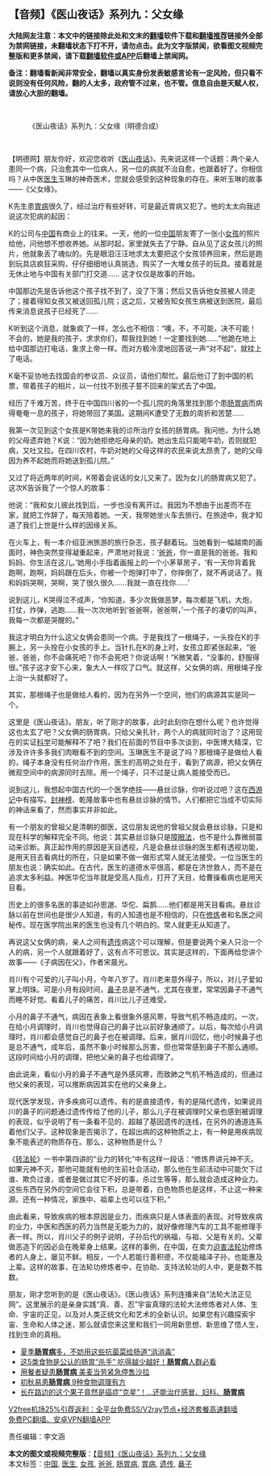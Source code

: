  <h2>【音频】《医山夜话》系列九：父女缘</h2> <p class="notice"><b>大陆网友注意：本文中的链接除此处和文末的<a href="https://github.com/bannedbook/fanqiang" >翻墙</a>软件下载和<a href="https://github.com/killgcd/justmysocks/blob/master/README.md">翻墙推荐</a>链接外全部为禁网链接，未翻墙状态下打不开，请勿点击。此为文字版禁闻，欲看图文视频完整版和更多禁闻，请下载<a href="https://github.com/bannedbook/fanqiang">翻墙软件或APP</a>后翻墙上禁闻网。</p><p>备注：翻墙看新闻非常安全，翻墙以真实身份发表敏感言论有一定风险，但只看不说则没有任何风险，翻的人太多，政府管不过来，也不管。信息自由是天赋人权，请放心大胆的翻墙。</b></p>  <div class="entry"> <br /> <figure><figcaption class="wp-caption-text">《医山夜话》系列九：父女缘（明德合成）</figcaption></figure> <p></p> <p>&nbsp;</p> <p>【明德网】朋友你好，欢迎您收听《<span class='wp_keywordlink'><a href="https://www.bannedbook.org/forum3/topic75.html" title="电子书：医山夜话" target="_blank">医山夜话</a></span>》。先来说这样一个话题：两个亲人患同一个病，只治愈其中一位病人，另一位的病就不治自愈，也跟着好了，你相信吗？从中医<a href="https://www.bannedbook.org/bnews/tag/%e5%8c%bb%e7%94%9f/" class="st_tag internal_tag" rel="tag" title="标签 医生 下的日志">医生</a>玉琳的神奇医术，您就会感受到这种现象的存在。来听玉琳的故事——《父女缘》。</p> <p>K先生患<a href="https://www.bannedbook.org/bnews/tag/%e8%83%83%e7%97%85/" class="st_tag internal_tag" rel="tag" title="标签 胃病 下的日志">胃病</a>很久了，经过治疗有些好转，可是最近胃病又犯了。他的太太向我述说这次犯病的起因：</p> <p>K的公司与<span class='wp_keywordlink_affiliate'><a href="https://www.bannedbook.org/" title="中国" target="_blank">中国</a></span>有商业上的往来。一天，他的一位<a href="https://www.bannedbook.org/bnews/tag/%E4%B8%AD%E5%9B%BD/" class="st_tag internal_tag" rel="tag" title="标签 中国 下的日志">中国</a>朋友寄了一张小<a href="https://www.bannedbook.org/bnews/tag/%e5%a5%b3%e5%ad%a9/" class="st_tag internal_tag" rel="tag" title="标签 女孩 下的日志">女孩</a>的照片给他，问他想不想收养她。从那时起，家里就失去了宁静。自从见了这女孩儿的照片，他就象丢了魂似的。先是眼泪汪汪地求太太要把这个女孩领养回来，然后是跑到玩具店疯狂采购，仔仔细细地认真挑选，购买了一大堆女孩子的玩具。接着就是无休止地与中国有关部门打交道…… 这才仅仅是故事的开始。</p> <p>中国那边先是告诉他这个孩子找不到了，没了下落；然后又告诉他女孩被人领走了；接着得知女孩又被送回孤儿院；这之后，又被告知女孩生病被送到医院，最后传来消息说孩子已经死了……</p> <p>K听到这个消息，就象疯了一样，怎么也不相信：“噢，不，不可能，决不可能！不会的，她是我的孩子，求求你们，帮我找到她！一定要找到她……”他跪在地上给中国那边打电话，象求上帝一样。而对方极冷漠地回答说一声“对不起”，就挂上了电话。</p>  <p>K毫不妥协地去找国会的参议员、众议员，请他们帮忙。最后他订了到中国的机票，带着孩子的相片，以一付找不到孩子誓不回来的架式去了中国。</p> <p>经历了千难万苦，终于在中国四川省的一个孤儿院的角落里找到那个患<a href="https://www.bannedbook.org/bnews/tag/%E8%82%A0%E8%83%83%E7%97%85/" class="st_tag internal_tag" rel="tag" title="标签 肠胃病 下的日志">肠胃病</a>而病得奄奄一息的孩子，将她带回了美国。这期间K遭受了无数的周折和苦楚……</p> <p>我第一次见到这个女孩是K带她来我的诊所治疗女孩的肠胃病。我问他，为什么她的父母遗弃她？K说：“因为她拒绝吃母亲的奶。她出生后只能喝牛奶，否则就犯病，又吐又拉。在四川农村，牛奶对她的父母这样的农民来说太昂贵了，她的父母因为养不起她而将她送到孤儿院。”</p> <p>又过了将近两年的时间，K带着会说话的女儿又来了。因为女儿的肠胃病又犯了。这次K告诉我了一个惊人的故事：</p> <p>他说：“我和女儿彼此找到后，一步也没有离开过。我因为不想由于出差而不在家，就把工作辞了，每天陪着她。一天，我带她坐火车去旅行。在旅途中，我才知道了我们上世是什么样的因缘关系。</p> <p>在火车上，有一本介绍亚洲旅游的旅行杂志，孩子翻着玩。当她看到一幅越南的画面时，神色突然变得凝重起来，严肃地对我说：‘<a href="https://www.bannedbook.org/bnews/tag/%e7%88%b8%e7%88%b8/" class="st_tag internal_tag" rel="tag" title="标签 爸爸 下的日志">爸爸</a>，你一直是我的爸爸。我和妈妈、你生活在这儿。’她用小手指着画报上的一个小茅草房子，‘有一天你背着我跑啊，跑啊，妈妈跟在后头，你被一个炮弹打中了，你摔倒了，就不再说话了。我和妈妈哭啊，哭啊，哭了很久很久……我就一直在找你……’</p> <p>说到这儿，K哭得泣不成声，“你知道，多少次我做恶梦，每次都是飞机，大炮，打仗，炸弹，逃跑……我一次次地听到‘爸爸啊，爸爸啊，’一个孩子的凄切的叫声，我每一次都是哭醒的。”</p>  <p>我这才明白为什么这父女俩会患同一个病。于是我找了一根绳子，一头拴在K的手腕上，另一头拴在小女孩的手上。当针扎在K的身上时，女孩立即紧张起来，“爸爸，爸爸，你不会痛死吧？你不会死吧？你说话啊！”K微笑着，“没事的，舒服得很。”孩子这才安下心来，象大人一样叹了口气。就这样，父女俩的病，用根绳子拴上治一头就都好了。</p> <p>其实，那根绳子也是做给人看的，因为在另外一个空间，他们的病源其实是同一个。</p> <p>这里是《医山夜话》。朋友，听了刚才的故事，此时此刻你在想什么呢？也许觉得这也太玄了吧？父女俩的肠胃病，只给父亲扎针，两个人的病就同时治了？这用现在的实证<span class='wp_keywordlink'><a href="https://www.bannedbook.org/forum11/topic309.html" title="禁片：“科学”的棍子" target="_blank">科学</a></span>可能解释不了吧？我们在前面的节目中多次谈到，中医博大精深，它涉及许许多多我们肉眼看不到的空间。玉琳医生不是说了吗？那根绳子是做给人看的，绳子本身没有任何治疗作用，医生的高明之处在于，看到了病源，把父女俩在微观空间中的病源同时去除。用一个绳子，只不过是让病人能接受而已。</p> <p>说到这儿，我想起中国古代的一个医学绝技——悬丝诊脉，你听说过吧？这在<span class='wp_keywordlink'><a href="https://www.bannedbook.org/forum24/topic1503.html" title="深度揭秘《西游记》蕴含的玄机" target="_blank">西游记</a></span>中有描写。<span class='wp_keywordlink'><a href="https://www.bannedbook.org/forum3/topic6139.html" title="《封神演义》" target="_blank">封神榜</a></span>、乾隆故事中也有悬丝诊脉的情节。人们都把它当成不切实际的神话来看了，然而事实并非如此。</p> <p>有一个朋友的曾祖父是清朝的御医，这位朋友说他的曾祖父就会悬丝诊脉，只是和现在科学的解释完全不同。他说：其实悬丝诊脉只是<span class='wp_keywordlink'><a href="https://www.bannedbook.org/forum11/topic293.html" title="禁片：向前看的障眼法" target="_blank">障眼法</a></span>，也不是什么靠微弱震动来诊断。真正起作用的原因是天目透视，凡是会悬丝诊脉的医生都有透视功能，是用天目去看病灶的所在，只是如果不做一做形式常人就无法接受。一位当医生的朋友也说：确实如此。在古代，医生的道德水平很高，都是在济世救人，而不是在追求太多利益。神医华佗当年就是受高人指点，打开了天目，给曹操看病也是用天目看。</p> <p>历史上的很多名医的事迹如孙思邈、华佗、扁鹊……他们都是用天目看病。悬丝诊脉以前在世间也是很少人知道，有的人知道也是不相信的，只在<span class='wp_keywordlink'><a href="https://www.qi-gong.me/" title="气功修炼网" target="_blank">修炼</a></span>者和名医之间秘传。现在医学院出来的医生也没有几个明白的。常人就更无从知道了。</p> <p>再说这父女俩的病，亲人之间有<a href="https://www.bannedbook.org/bnews/tag/%E9%81%97%E4%BC%A0/" class="st_tag internal_tag" rel="tag" title="标签 遗传 下的日志">遗传</a>病这个可以理解，但是要说两个亲人只治一个人的病，另一个人就跟着好了，这有点不可思议。其实是这样的，下面再给您讲个故事——《子病因在父》，作者宋晨光。</p>  <p>肖川有个可爱的儿子叫小月，今年八岁了。肖川老来意外得子，所以，对儿子爱如掌上明珠。可是小月有段时间，<a href="https://www.bannedbook.org/bnews/tag/%E9%BC%BB%E5%AD%90/" class="st_tag internal_tag" rel="tag" title="标签 鼻子 下的日志">鼻子</a>总是不通气，尤其在夜里，常常因鼻子不通气而睡不好觉。看着儿子的痛苦，肖川比儿子还难受。</p> <p>小月的鼻子不通气，病因在表象上看很象外感风寒，导致气机不畅造成的。一次，在给小月调理时，肖川也觉得自己的鼻子比以前好象通顺了。以后，每次给小月调理时，肖川都会感觉自己的鼻子也在被调理。后来，据肖川回忆，他小时候鼻子也是总不通气，成年后，虽然不象小时候那么厉害，但也常常感到鼻子不那么通顺。这段时间给小月的调理，把他父亲的鼻子也给调理了。</p> <p>由此说来，看似小月的鼻子不通气是外感风寒，而致肺之气机不畅造成的，但通过他父亲的表现，可以推断病因其实在他的父亲身上。</p> <p>现代医学发现，许多疾病可以遗传。有的是直接遗传，有的是隔代遗传，如果说肖川的鼻子的问题通过遗传传给了他的儿子，那么儿子在被调理时父亲也感到被调理的表现，似乎说明了有一条看不见的、超越了基因遗传的连线，在另外的通道连系着他们父子。这种现象是否揭示了，在超出病的这种物质之上，有一种是用疾病现象不能表述的物质存在。那么，这种物质是什么？</p> <p>《<span class='wp_keywordlink'><a href="https://gb.falundafa.org/chigb/zfl.htm" title="《转法轮》" target="_blank">转法轮</a></span>》一书中第四讲的“业力的转化”中有这样一段话：“修炼界讲元神不灭。如果元神不灭，那他可能就有他的生前社会活动，那么他在生前活动中可能欠下过谁、欺负过谁，或者是做过其它不好的事，杀过生等等，那么就会造成这种业力。这些东西在另外的空间它会往下积，总是带着，白色物质也是这样，不止这一种来源。还有一种情况，家族中、祖辈上也可以往下积。”</p> <p>由此看来，导致疾病的根本原因是业力，而疾病只是人体表面的表现。对导致疾病的业力，中医和西医的药力当然是无能为力的，就好像修理汽车的工具不能修理手表一样。所以，肖川父子的例子说明，子孙后代的祸福，与祖、父是有关的。父辈做恶造下的因必会在晚辈身上结果。这样的事例，在中国，在卖力<span class='wp_keywordlink'><a href="https://www.bannedbook.org/forum11/topic278.html" title="评江泽民与中共相互利用迫害法轮功" target="_blank">迫害法轮功</a></span>修炼者的人身上，屡见不鲜。相反，一个人若能行善积德，不仅能福泽子孙，也能惠及上辈。这样的故事，在法轮功修炼者中，在协助、支持法轮功的人中，更是数不胜数。</p> <p>朋友，刚才您听到的是《医山夜话》。《医山夜话》系列连播来自“法轮大法正见网”。这里展示的是亲身实践“真、善、忍”宇宙真理的法轮大法修炼者对人体、生命、宇宙的正见，以及对人类正统文化和艺术的全新认识。如果您有兴趣探索宇宙、生命和人体之迷，那么就请您来这里和我们一同用新思想、新思维了悟人生，找到生命的真相。</p>  <ul class='op-related-articles' title='相关阅读'> <li><a href='https://www.bannedbook.org/bnews/comments/20200620/1347807.html' target='_blank'>夏季<b>肠胃病</b>多，不妨用这些抗菌菜给肠道“消消毒”</a></li> <li><a href='https://www.bannedbook.org/bnews/lifebaike/20200614/1344492.html' target='_blank'>这5类食物是公认的肠胃“杀手” 吃得越少越好！<b>肠胃病</b>人群必看</a></li> <li><a href='https://www.bannedbook.org/bnews/worldnews/20180714/971747.html' target='_blank'>用餐者疑患<b>肠胃病</b> 美麦当劳紧急停售沙拉</a></li> <li><a href='https://www.bannedbook.org/bnews/health/20171005/836979.html' target='_blank'>初秋易患<b>肠胃病</b> 9种食物调理有方</a></li> <li><a href='https://www.bannedbook.org/bnews/lifebaike/20170123/647950.html' target='_blank'>长在路边的这个果子竟然是癌症“克星”！…还能治疗感冒、妇科、<b>肠胃病</b></a></li> </ul> <p class="texttj"> <a href="https://github.com/bannedbook/fanqiang/wiki/V2ray%E6%9C%BA%E5%9C%BA" target="_blank">V2free机场25%引荐返利：全平台免费SS/V2ray节点+经济套餐高速翻墙</a><br/> <a href="https://github.com/bannedbook/fanqiang/wiki/%E7%A6%81%E9%97%BB%E7%BD%91%E5%AE%89%E5%8D%93%E7%BF%BB%E5%A2%99%E6%96%B0%E9%97%BBAPP" target="_blank">免费PC翻墙、安卓VPN翻墙APP</a></p><p>责任编辑：李文涵</p><a name='sharetosocial'></a>       <div><b>本文的图文或视频完整版</b>：<a href='https://www.bannedbook.org/bnews/comments/20210102/1459756.html'>【音频】《医山夜话》系列九：父女缘</a></div>  </div><!--END ENTRY--> <div class="postfooter"> <div>本文标签：<a href="https://www.bannedbook.org/bnews/tag/%E4%B8%AD%E5%9B%BD/" rel="tag">中国</a>, <a href="https://www.bannedbook.org/bnews/tag/%e5%8c%bb%e7%94%9f/" rel="tag">医生</a>, <a href="https://www.bannedbook.org/bnews/tag/%e5%a5%b3%e5%ad%a9/" rel="tag">女孩</a>, <a href="https://www.bannedbook.org/bnews/tag/%e7%88%b8%e7%88%b8/" rel="tag">爸爸</a>, <a href="https://www.bannedbook.org/bnews/tag/%E8%82%A0%E8%83%83%E7%97%85/" rel="tag">肠胃病</a>, <a href="https://www.bannedbook.org/bnews/tag/%e8%83%83%e7%97%85/" rel="tag">胃病</a>, <a href="https://www.bannedbook.org/bnews/tag/%E9%81%97%E4%BC%A0/" rel="tag">遗传</a>, <a href="https://www.bannedbook.org/bnews/tag/%E9%BC%BB%E5%AD%90/" rel="tag">鼻子</a></div>  </div><!--END POSTFOOTER--> 